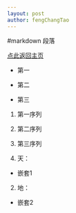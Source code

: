 ```yaml
---
layout: post
author: fengChangTao
---
```

#markdown 段落

[点此返回主页](https://www.qgui.tk)

* 第一

* 第二

* 第三



1. 第一序列

2. 第二序列

3. 第三序列



1. 天：

- 嵌套1

2. 地：

- 嵌套2

